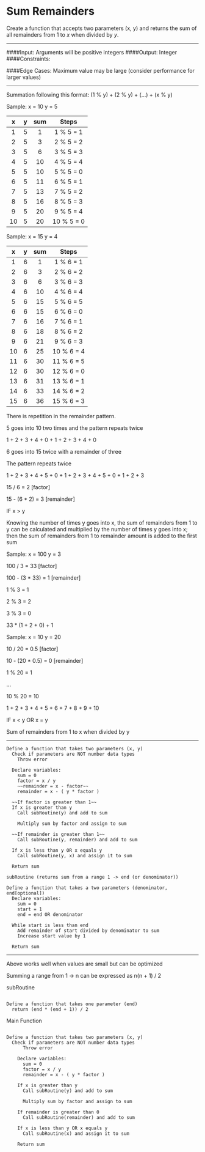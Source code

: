 # Sum Remainders

Create a function that accepts two parameters (x, y) and returns the sum of all remainders from 1 to _x_ when divided by _y_.
_____
####Input: 
  Arguments will be positive integers
####Output:
  Integer
####Constraints:

####Edge Cases:
  Maximum value may be large (consider performance for larger values)

_____
  
Summation following this format:
  (1 % y) + (2 % y) + (...) + (x % y)

Sample: 
  x = 10
  y = 5

| x    |   y   |  sum   |  Steps   |
|:----:|:------:|:----------:|:------------:|
| 1   | 5    |    1       | 1 % 5 = 1  |
| 2   | 5    |    3       | 2 % 5 = 2  |
| 3   | 5    |    6       | 3 % 5 = 3  |
| 4   | 5    |    10     | 4 % 5 = 4  |
| 5   | 5    |    10     | 5 % 5 = 0  |
| 6   | 5    |    11       | 6 % 5 = 1  |
| 7   | 5    |    13       | 7 % 5 = 2  |
| 8   | 5    |    16       | 8 % 5 = 3  |
| 9   | 5    |    20     | 9 % 5 = 4  |
| 10   | 5    |    20     | 10 % 5 = 0  |


Sample: 
  x = 15
  y = 4

| x    |   y   |  sum   |  Steps   |
|:----:|:------:|:----------:|:------------:|
| 1   | 6    |    1       | 1 % 6 = 1  |
| 2   | 6    |    3       | 2 % 6 = 2  |
| 3   | 6    |    6       | 3 % 6 = 3  |
| 4   | 6    |    10     | 4 % 6 = 4  |
| 5   | 6    |    15     | 5 % 6 = 5  |
| 6   | 6    |    15       | 6 % 6 = 0  |
| 7   | 6    |    16       | 7 % 6 = 1  |
| 8   | 6    |    18       | 8 % 6 = 2  |
| 9   | 6    |    21     | 9 % 6 = 3  |
| 10   | 6    |    25     | 10 % 6 = 4  |
| 11   | 6    |    30      | 11 % 6 = 5  |
| 12   | 6    |    30      | 12 % 6 = 0  |
| 13   | 6    |    31     | 13 % 6 = 1  |
| 14   | 6    |    33     | 14 % 6 = 2  |
| 15   | 6    |    36     | 15 % 6 = 3  |


There is repetition in the remainder pattern.

5 goes into 10 two times and the pattern repeats twice

1 + 2 + 3 + 4 + 0 + 1 + 2 + 3 + 4 + 0


6 goes into 15 twice with a remainder of three

  The pattern repeats twice

1 + 2 + 3 + 4 + 5 + 0 + 1 + 2 + 3 + 4 + 5 + 0 + 1 + 2 + 3

15 / 6 = 2 [factor]

15 - (6 * 2) = 3 [remainder]


IF x > y

Knowing the number of times y goes into x, the sum of remainders from 1 to y can be calculated and multiplied by the number of times 
y goes into x; then the sum of remainders from 1 to remainder amount is added to the first sum


Sample:
  x = 100
  y = 3

100 / 3 = 33 [factor]

100 - (3 * 33) = 1 [remainder]

1 % 3 = 1

2 % 3 = 2

3 % 3 = 0

33 * (1 + 2 + 0) + 1



Sample:
  x = 10
  y = 20

10 / 20 = 0.5 [factor]

10 - (20 * 0.5) = 0 [remainder]

1 % 20 = 1

...

10 % 20 = 10

1 + 2 + 3 + 4 + 5 + 6 + 7 + 8 + 9 + 10

IF x < y OR x = y

Sum of remainders from 1 to x when divided by y


____________
```
Define a function that takes two parameters (x, y)
  Check if parameters are NOT number data types
    Throw error
  
  Declare variables:
    sum = 0
    factor = x / y
    ~~remainder = x - factor~~
    remainder = x - ( y * factor )
  
  ~~If factor is greater than 1~~
  If x is greater than y
    Call subRoutine(y) and add to sum
  
    Multiply sum by factor and assign to sum
  
  ~~If remainder is greater than 1~~
    Call subRoutine(y, remainder) and add to sum
  
  If x is less than y OR x equals y
    Call subRoutine(y, x) and assign it to sum
  
  Return sum
```    
    
    
```
subRoutine (returns sum from a range 1 -> end (or denominator))

Define a function that takes a two parameters (denominator, end[optional])
  Declare variables:
    sum = 0
    start = 1
    end = end OR denominator
  
  While start is less than end
    Add remainder of start divided by denominator to sum
    Increase start value by 1
  
  Return sum
```
____________


Above works well when values are small but can be optimized

Summing a range from 1 -> n can be expressed as
n(n + 1) / 2

subRoutine
```

Define a function that takes one parameter (end) 
  return (end * (end + 1)) / 2
```  

Main Function
```

Define a function that takes two parameters (x, y) 
  Check if parameters are NOT number data types
      Throw error
    
    Declare variables:
      sum = 0
      factor = x / y
      remainder = x - ( y * factor )
    
    If x is greater than y
      Call subRoutine(y) and add to sum
    
      Multiply sum by factor and assign to sum
    
    If remainder is greater than 0
      Call subRoutine(remainder) and add to sum
    
    If x is less than y OR x equals y
      Call subRoutine(x) and assign it to sum
    
    Return sum
  ```